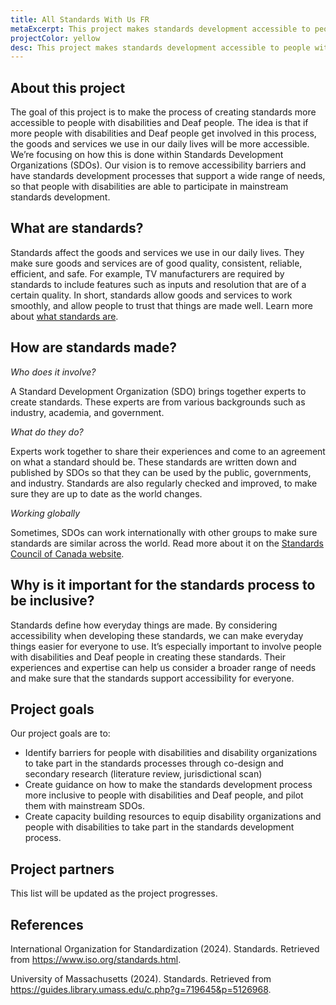 ```yaml
---
title: All Standards With Us FR
metaExcerpt: This project makes standards development accessible to people with disabilities and Deaf individuals, ensuring goods and services are inclusive. We focus on removing barriers in Standards Development Organizations (SDOs) to support full participation.
projectColor: yellow
desc: This project makes standards development accessible to people with disabilities and Deaf individuals, ensuring goods and services are inclusive. We focus on removing barriers in Standards Development Organizations (SDOs) to support full participation.
---
```

## About this project

The goal of this project is to make the process of creating standards more accessible to people with disabilities and Deaf people. The idea is that if more people with disabilities and Deaf people get involved in this process, the goods and services we use in our daily lives will be more accessible. We’re focusing on how this is done within Standards Development Organizations (SDOs). Our vision is to remove accessibility barriers and have standards development processes that support a wide range of needs, so that people with disabilities are able to participate in mainstream standards development.

## What are standards?

Standards affect the goods and services we use in our daily lives. They make sure goods and services are of good 
quality, consistent, reliable, efficient, and safe. For example, TV manufacturers are required by standards to 
include features such as inputs and resolution that are of a certain quality.
In short, standards allow goods and services to work smoothly, and allow people to trust that things are made well.
Learn more about 
[what standards are](https://www.youtube.com/watch?si=VY_Y8Yv4Z4kmKDcG&v=S47SCjCYJHo&feature=youtu.be).

## How are standards made?

_Who does it involve?_

A Standard Development Organization (SDO) brings together experts to create standards. These experts are from various 
backgrounds such as industry, academia, and government.

_What do they do?_

Experts work together to share their experiences and come to an agreement on what a standard should be. 
These standards are written down and published by SDOs so that they can be used by the public, governments, 
and industry. Standards are also regularly checked and improved, to make sure they are up to date as the world changes.

_Working globally_

Sometimes, SDOs can work internationally with other groups to make sure standards are similar across the world.
Read more about it on the 
[Standards Council of Canada website](https://scc-ccn.ca/standards/how-standards-are-developed/how-national-standards-are-developed).

## Why is it important for the standards process to be inclusive?

Standards define how everyday things are made. By considering accessibility when developing these standards, we can 
make everyday things easier for everyone to use. It’s especially important to involve people with disabilities and 
Deaf people in creating these standards. Their experiences and expertise can help us consider a broader range of needs 
and make sure that the standards support accessibility for everyone.

## Project goals

Our project goals are to:

- Identify barriers for people with disabilities and disability organizations to take part in the standards 
processes through co-design and secondary research (literature review, jurisdictional scan)
- Create guidance on how to make the standards development process more inclusive to people with disabilities 
and Deaf people, and pilot them with mainstream SDOs.
- Create capacity building resources to equip disability organizations and people with disabilities to take 
part in the standards development process.

## Project partners

This list will be updated as the project progresses.

## References

International Organization for Standardization (2024). Standards. Retrieved from https://www.iso.org/standards.html.

University of Massachusetts (2024). Standards. Retrieved from 
https://guides.library.umass.edu/c.php?g=719645&p=5126968.
